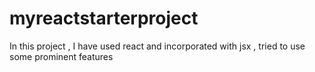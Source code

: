 # myreactstarterproject
In this project , I have used react and incorporated with jsx , tried to use some prominent features
